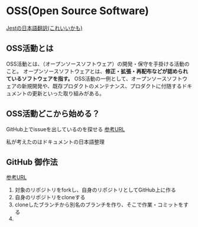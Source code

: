 # OSS(Open Source Software)

[Jestの日本語翻訳(これいいかも)](https://crowdin.com/project/jest-v2/ja)

## OSS活動とは

OSS活動とは、（オープンソースソフトウェア）の開発・保守を手掛ける活動のこと。
オープンソースソフトウェアとは、**修正・拡張・再配布などが認められているソフトウェアを指す。**
OSS活動の一例として、オープンソースソフトウェアの新規開発や、既存プロダクトのメンテナンス、プロダクトに付随するドキュメントの更新といった取り組みがある。

## OSS活動どこから始める？

GitHub上でissueを出しているのを探せる
[参考URL](http://github-help-wanted.com/)

私が考えたのはドキュメントの日本語整理

## GitHub 御作法

[参考URL](https://qiita.com/yhay81/items/3773ab2e001a9e39ccc8)

1. 対象のリポジトリをforkし、自身のリポジトリとしてGitHub上に作る
2. 自身のリポジトリをcloneする
3. cloneしたブランチから別名のブランチを作り、そこで作業・コミットをする
4. 
